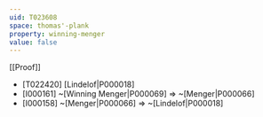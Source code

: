 ```yaml
---
uid: T023608
space: thomas'-plank
property: winning-menger
value: false
---
```

[[Proof]]

* [T022420] [Lindelof|P000018]
* [I000161] ~[Winning Menger|P000069] => ~[Menger|P000066]
* [I000158] ~[Menger|P000066] => ~[Lindelof|P000018]

